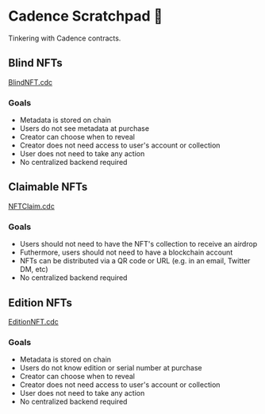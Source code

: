 # Cadence Scratchpad :notebook:

Tinkering with Cadence contracts.

## Blind NFTs

[BlindNFT.cdc](./BlindNFT.cdc)

### Goals

- Metadata is stored on chain
- Users do not see metadata at purchase
- Creator can choose when to reveal
- Creator does not need access to user's account or collection
- User does not need to take any action
- No centralized backend required

## Claimable NFTs

[NFTClaim.cdc](./NFTClaim.cdc)

### Goals

- Users should not need to have the NFT's collection to receive an airdrop
- Futhermore, users should not need to have a blockchain account
- NFTs can be distributed via a QR code or URL (e.g. in an email, Twitter DM, etc)
- No centralized backend required

## Edition NFTs

[EditionNFT.cdc](./EditionNFT.cdc)

### Goals

- Metadata is stored on chain
- Users do not know edition or serial number at purchase
- Creator can choose when to reveal
- Creator does not need access to user's account or collection
- User does not need to take any action
- No centralized backend required
